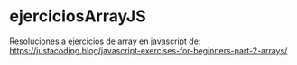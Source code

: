 # ejerciciosArrayJS
Resoluciones a ejercicios de array en javascript de: https://justacoding.blog/javascript-exercises-for-beginners-part-2-arrays/
